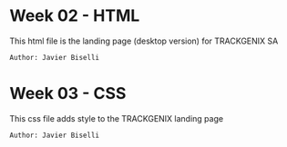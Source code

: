 # Week 02 - HTML

This html file is the landing page (desktop version) for TRACKGENIX SA

```
Author: Javier Biselli
```

# Week 03 - CSS

This css file adds style to the TRACKGENIX landing page 

```
Author: Javier Biselli
```